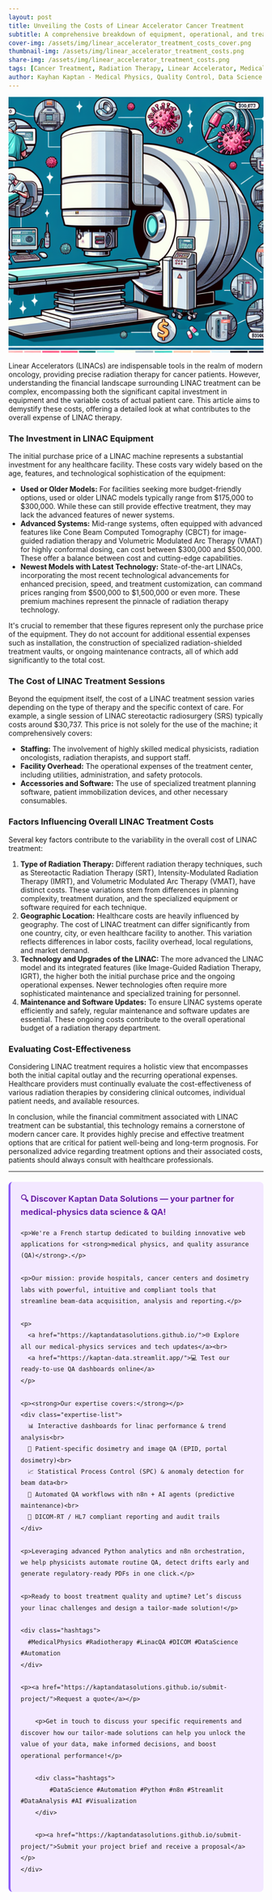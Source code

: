 ```yaml
---
layout: post
title: Unveiling the Costs of Linear Accelerator Cancer Treatment
subtitle: A comprehensive breakdown of equipment, operational, and treatment expenses for LINAC therapy
cover-img: /assets/img/linear_accelerator_treatment_costs_cover.png
thumbnail-img: /assets/img/linear_accelerator_treatment_costs.png
share-img: /assets/img/linear_accelerator_treatment_costs.png
tags: [Cancer Treatment, Radiation Therapy, Linear Accelerator, Medical Costs, Healthcare Technology, Oncology]
author: Kayhan Kaptan - Medical Physics, Quality Control, Data Science and Automation
---
```


[![](/assets/img/linear_accelerator_treatment_costs.png)](https://www.youtube.com/channel/UCWkX7E-ImVbf0O3ocAW51wg)

Linear Accelerators (LINACs) are indispensable tools in the realm of modern oncology, providing precise radiation therapy for cancer patients. However, understanding the financial landscape surrounding LINAC treatment can be complex, encompassing both the significant capital investment in equipment and the variable costs of actual patient care. This article aims to demystify these costs, offering a detailed look at what contributes to the overall expense of LINAC therapy.

### The Investment in LINAC Equipment

The initial purchase price of a LINAC machine represents a substantial investment for any healthcare facility. These costs vary widely based on the age, features, and technological sophistication of the equipment:

*   **Used or Older Models:** For facilities seeking more budget-friendly options, used or older LINAC models typically range from $175,000 to $300,000. While these can still provide effective treatment, they may lack the advanced features of newer systems.
*   **Advanced Systems:** Mid-range systems, often equipped with advanced features like Cone Beam Computed Tomography (CBCT) for image-guided radiation therapy and Volumetric Modulated Arc Therapy (VMAT) for highly conformal dosing, can cost between $300,000 and $500,000. These offer a balance between cost and cutting-edge capabilities.
*   **Newest Models with Latest Technology:** State-of-the-art LINACs, incorporating the most recent technological advancements for enhanced precision, speed, and treatment customization, can command prices ranging from $500,000 to $1,500,000 or even more. These premium machines represent the pinnacle of radiation therapy technology.

It's crucial to remember that these figures represent only the purchase price of the equipment. They do not account for additional essential expenses such as installation, the construction of specialized radiation-shielded treatment vaults, or ongoing maintenance contracts, all of which add significantly to the total cost.

### The Cost of LINAC Treatment Sessions

Beyond the equipment itself, the cost of a LINAC treatment session varies depending on the type of therapy and the specific context of care. For example, a single session of LINAC stereotactic radiosurgery (SRS) typically costs around $30,737. This price is not solely for the use of the machine; it comprehensively covers:

*   **Staffing:** The involvement of highly skilled medical physicists, radiation oncologists, radiation therapists, and support staff.
*   **Facility Overhead:** The operational expenses of the treatment center, including utilities, administration, and safety protocols.
*   **Accessories and Software:** The use of specialized treatment planning software, patient immobilization devices, and other necessary consumables.

### Factors Influencing Overall LINAC Treatment Costs

Several key factors contribute to the variability in the overall cost of LINAC treatment:

1.  **Type of Radiation Therapy:** Different radiation therapy techniques, such as Stereotactic Radiation Therapy (SRT), Intensity-Modulated Radiation Therapy (IMRT), and Volumetric Modulated Arc Therapy (VMAT), have distinct costs. These variations stem from differences in planning complexity, treatment duration, and the specialized equipment or software required for each technique.
2.  **Geographic Location:** Healthcare costs are heavily influenced by geography. The cost of LINAC treatment can differ significantly from one country, city, or even healthcare facility to another. This variation reflects differences in labor costs, facility overhead, local regulations, and market demand.
3.  **Technology and Upgrades of the LINAC:** The more advanced the LINAC model and its integrated features (like Image-Guided Radiation Therapy, IGRT), the higher both the initial purchase price and the ongoing operational expenses. Newer technologies often require more sophisticated maintenance and specialized training for personnel.
4.  **Maintenance and Software Updates:** To ensure LINAC systems operate efficiently and safely, regular maintenance and software updates are essential. These ongoing costs contribute to the overall operational budget of a radiation therapy department.

### Evaluating Cost-Effectiveness

Considering LINAC treatment requires a holistic view that encompasses both the initial capital outlay and the recurring operational expenses. Healthcare providers must continually evaluate the cost-effectiveness of various radiation therapies by considering clinical outcomes, individual patient needs, and available resources.

In conclusion, while the financial commitment associated with LINAC treatment can be substantial, this technology remains a cornerstone of modern cancer care. It provides highly precise and effective treatment options that are critical for patient well-being and long-term prognosis. For personalized advice regarding treatment options and their associated costs, patients should always consult with healthcare professionals.

---

<html lang="en">
<head>
    <meta charset="UTF-8">
    <meta name="viewport" content="width=device-width, initial-scale=1.0">
    <title>Kaptan Data Solutions</title>
    <style>
        .citation {
            background-color: #f3e8ff;
            border-left: 4px solid #8b5cf6;
            padding: 20px;
            margin: 20px 0;
            border-radius: 8px;
            font-family: -apple-system, BlinkMacSystemFont, 'Segoe UI', Roboto, sans-serif;
            line-height: 1.6;
        }
        .citation h3 {
            color: #6b21a8;
            margin-top: 0;
        }
        .citation a {
            color: #7c3aed;
            text-decoration: none;
        }
        .citation a:hover {
            text-decoration: underline;
        }
        .expertise-list {
            margin: 15px 0;
        }
        .hashtags {
            font-weight: bold;
            color: #7c3aed;
            margin-top: 15px;
        }
    </style>
</head>
<body>
    <div class="citation">
        <h3>🔍 Discover Kaptan Data Solutions — your partner for medical-physics data science & QA!</h3>

    <p>We're a French startup dedicated to building innovative web applications for <strong>medical physics, and quality assurance (QA)</strong>.</p>

    <p>Our mission: provide hospitals, cancer centers and dosimetry labs with powerful, intuitive and compliant tools that streamline beam-data acquisition, analysis and reporting.</p>

    <p>
      <a href="https://kaptandatasolutions.github.io/">🌐 Explore all our medical-physics services and tech updates</a><br>
      <a href="https://kaptan-data.streamlit.app/">💻 Test our ready-to-use QA dashboards online</a>
    </p>

    <p><strong>Our expertise covers:</strong></p>
    <div class="expertise-list">
      📊 Interactive dashboards for linac performance & trend analysis<br>
      🔬 Patient-specific dosimetry and image QA (EPID, portal dosimetry)<br>
      📈 Statistical Process Control (SPC) & anomaly detection for beam data<br>
      🤖 Automated QA workflows with n8n + AI agents (predictive maintenance)<br>
      📑 DICOM-RT / HL7 compliant reporting and audit trails
    </div>

    <p>Leveraging advanced Python analytics and n8n orchestration, we help physicists automate routine QA, detect drifts early and generate regulatory-ready PDFs in one click.</p>

    <p>Ready to boost treatment quality and uptime? Let’s discuss your linac challenges and design a tailor-made solution!</p>

    <div class="hashtags">
      #MedicalPhysics #Radiotherapy #LinacQA #DICOM #DataScience #Automation
    </div>

    <p><a href="https://kaptandatasolutions.github.io/submit-project/">Request a quote</a></p>
        
        <p>Get in touch to discuss your specific requirements and discover how our tailor-made solutions can help you unlock the value of your data, make informed decisions, and boost operational performance!</p>
        
        <div class="hashtags">
            #DataScience #Automation #Python #n8n #Streamlit #DataAnalysis #AI #Visualization
        </div>
        
        <p><a href="https://kaptandatasolutions.github.io/submit-project/">Submit your project brief and receive a proposal</a></p>
    </div>
</body>
</html>
